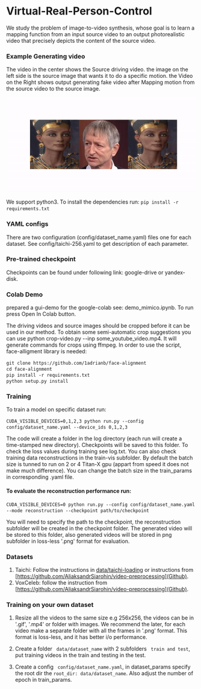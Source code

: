 # Virtual-Real-Person-Control
We study the problem of image-to-video synthesis, whose goal is to learn a mapping function from an input source video to an output photorealistic video that precisely depicts the content of the source video.

### Example Generating video
The video in the center shows the Source driving video. the image on the left side is the source image that wants it to do a specific motion. the Video on the Right shows output generating fake video after Mapping motion from the source video to the source image.

<p align="center">
  <img src="images/image.gif" />
</p> 


We support python3. To install the dependencies run:
``` pip install -r requirements.txt ```

### YAML configs
There are two configuration (config/dataset_name.yaml) files one for each dataset. See config/taichi-256.yaml to get description of each parameter.

### Pre-trained checkpoint
Checkpoints can be found under following link: google-drive or yandex-disk.

### Colab Demo
prepared a gui-demo for the google-colab see: demo_mimico.ipynb. To run press Open In Colab button.

The driving videos and source images should be cropped before it can be used in our method. To obtain some semi-automatic crop suggestions you can use python crop-video.py --inp some_youtube_video.mp4. It will generate commands for crops using ffmpeg. In order to use the script, face-alligment library is needed:
```  
git clone https://github.com/1adrianb/face-alignment
cd face-alignment
pip install -r requirements.txt
python setup.py install 
```

### Training
To train a model on specific dataset run:
``` 
CUDA_VISIBLE_DEVICES=0,1,2,3 python run.py --config config/dataset_name.yaml --device_ids 0,1,2,3 
```
The code will create a folder in the log directory (each run will create a time-stamped new directory). Checkpoints will be saved to this folder. To check the loss values during training see log.txt. You can also check training data reconstructions in the train-vis subfolder. By default the batch size is tunned to run on 2 or 4 Titan-X gpu (appart from speed it does not make much difference). You can change the batch size in the train_params in corresponding .yaml file.

#### To evaluate the reconstruction performance run:
```
CUDA_VISIBLE_DEVICES=0 python run.py --config config/dataset_name.yaml --mode reconstruction --checkpoint path/to/checkpoint
```
You will need to specify the path to the checkpoint, the reconstruction subfolder will be created in the checkpoint folder. The generated video will be stored to this folder, also generated videos will be stored in png subfolder in loss-less '.png' format for evaluation.

### Datasets
1. Taichi: Follow the instructions in [data/taichi-loading](path) or instructions from [https://github.com/AliaksandrSiarohin/video-preprocessing](Github).
2. VoxCeleb: follow the instruction from [https://github.com/AliaksandrSiarohin/video-preprocessing](Github).

### Training on your own dataset
1. Resize all the videos to the same size e.g 256x256, the videos can be in '.gif', '.mp4' or folder with images. We recommend the later, for each video make a separate folder with all the frames in '.png' format. This format is loss-less, and it has better i/o performance.

2. Create a folder ``` data/dataset_name``` with 2 subfolders ``` train and test```, put training videos in the train and testing in the test.

3. Create a config ``` config/dataset_name.yaml```, in dataset_params specify the root dir the ```root_dir: data/dataset_name```. Also adjust the number of epoch in train_params.
